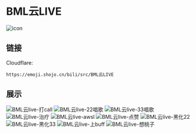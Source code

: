 # BML云LIVE
![icon](https://emoji.shojo.cn/bili/src/BML云LIVE/icon.png)
## 链接
Cloudflare:
```
https://emoji.shojo.cn/bili/src/BML云LIVE
```
## 展示
![BML云live-打call](https://emoji.shojo.cn/bili/src/BML云LIVE/BML云live-打call.png)
![BML云live-22唱歌](https://emoji.shojo.cn/bili/src/BML云LIVE/BML云live-22唱歌.png)
![BML云live-33唱歌](https://emoji.shojo.cn/bili/src/BML云LIVE/BML云live-33唱歌.png)
![BML云live-治疗](https://emoji.shojo.cn/bili/src/BML云LIVE/BML云live-治疗.png)
![BML云live-awsl](https://emoji.shojo.cn/bili/src/BML云LIVE/BML云live-awsl.png)
![BML云live-点赞](https://emoji.shojo.cn/bili/src/BML云LIVE/BML云live-点赞.png)
![BML云live-黑化22](https://emoji.shojo.cn/bili/src/BML云LIVE/BML云live-黑化22.png)
![BML云live-黑化33](https://emoji.shojo.cn/bili/src/BML云LIVE/BML云live-黑化33.png)
![BML云live-上buff](https://emoji.shojo.cn/bili/src/BML云LIVE/BML云live-上buff.png)
![BML云live-想桃子](https://emoji.shojo.cn/bili/src/BML云LIVE/BML云live-想桃子.png)
